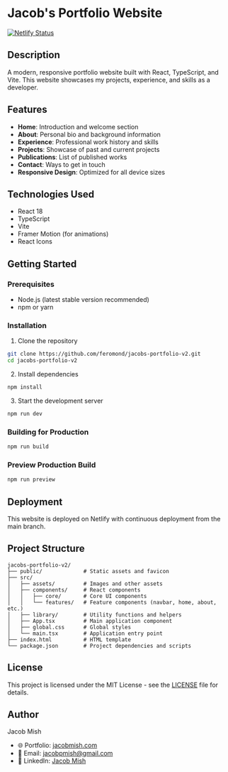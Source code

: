 # Jacob's Portfolio Website

[![Netlify Status](https://api.netlify.com/api/v1/badges/473cf738-f0d1-448f-a625-38036026ecb3/deploy-status)](https://app.netlify.com/sites/jacobmish/deploys)

## Description

A modern, responsive portfolio website built with React, TypeScript, and Vite. This website showcases my projects, experience, and skills as a developer.

## Features

- **Home**: Introduction and welcome section
- **About**: Personal bio and background information
- **Experience**: Professional work history and skills
- **Projects**: Showcase of past and current projects
- **Publications**: List of published works
- **Contact**: Ways to get in touch
- **Responsive Design**: Optimized for all device sizes

## Technologies Used

- React 18
- TypeScript
- Vite
- Framer Motion (for animations)
- React Icons

## Getting Started

### Prerequisites

- Node.js (latest stable version recommended)
- npm or yarn

### Installation

1. Clone the repository

```bash
git clone https://github.com/feromond/jacobs-portfolio-v2.git
cd jacobs-portfolio-v2
```

2. Install dependencies

```bash
npm install
```

3. Start the development server

```bash
npm run dev
```

### Building for Production

```bash
npm run build
```

### Preview Production Build

```bash
npm run preview
```

## Deployment

This website is deployed on Netlify with continuous deployment from the main branch.

## Project Structure

```
jacobs-portfolio-v2/
├── public/             # Static assets and favicon
├── src/
│   ├── assets/         # Images and other assets
│   ├── components/     # React components
│   │   ├── core/       # Core UI components
│   │   └── features/   # Feature components (navbar, home, about, etc.)
│   ├── library/        # Utility functions and helpers
│   ├── App.tsx         # Main application component
│   ├── global.css      # Global styles
│   └── main.tsx        # Application entry point
├── index.html          # HTML template
└── package.json        # Project dependencies and scripts
```

## License

This project is licensed under the MIT License - see the [LICENSE](LICENSE) file for details.

## Author

Jacob Mish

- 🌐 Portfolio: [jacobmish.com](https://jacobmish.com)
- 📧 Email: [jacobpmish@gmail.com](mailto:jacobpmish@gmail.com)
- 💼 LinkedIn: [Jacob Mish](https://www.linkedin.com/in/jacob-mish-25915722a/)
